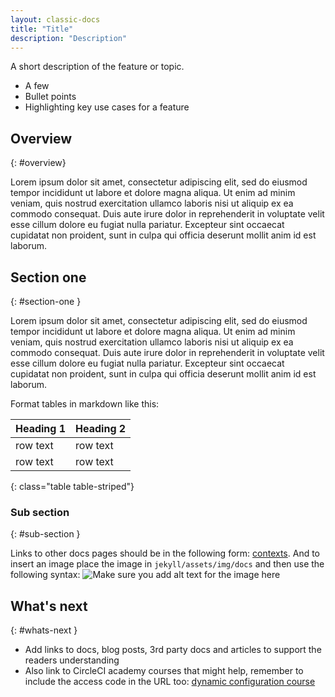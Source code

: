 ```yaml
---
layout: classic-docs
title: "Title"
description: "Description"
---
```


A short description of the feature or topic.

* A few
* Bullet points 
* Highlighting key use cases for a feature

## Overview
{: #overview}

Lorem ipsum dolor sit amet, consectetur adipiscing elit, sed do eiusmod tempor incididunt ut labore et dolore magna aliqua. Ut enim ad minim veniam, quis nostrud exercitation ullamco laboris nisi ut aliquip ex ea commodo consequat. Duis aute irure dolor in reprehenderit in voluptate velit esse cillum dolore eu fugiat nulla pariatur. Excepteur sint occaecat cupidatat non proident, sunt in culpa qui officia deserunt mollit anim id est laborum.

## Section one
{: #section-one }

Lorem ipsum dolor sit amet, consectetur adipiscing elit, sed do eiusmod tempor incididunt ut labore et dolore magna aliqua. Ut enim ad minim veniam, quis nostrud exercitation ullamco laboris nisi ut aliquip ex ea commodo consequat. Duis aute irure dolor in reprehenderit in voluptate velit esse cillum dolore eu fugiat nulla pariatur. Excepteur sint occaecat cupidatat non proident, sunt in culpa qui officia deserunt mollit anim id est laborum.

Format tables in markdown like this:

| Heading 1 | Heading 2 |
| --------- | --------- |
| row text  | row text  |
| row text  | row text  |
{: class="table table-striped"}

### Sub section
{: #sub-section }

Links to other docs pages should be in the following form:
[contexts]({{site.baseurl}}/2.0/contexts). And to insert an image place the
image in `jekyll/assets/img/docs` and then use the following syntax:
![Make sure you add alt text for the image here]({{site.baseurl}}/assets/img/docs/env-vars-example-ui.png "You can also add a title for the image here")

## What's next
{: #whats-next }

* Add links to docs, blog posts, 3rd party docs and articles to support the readers understanding
* Also link to CircleCI academy courses that might help, remember to include the access code in the URL too: [dynamic configuration course](https://academy.circleci.com/dynamic-config?access_code=public-2021) 
